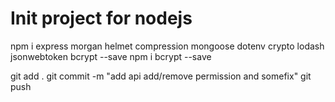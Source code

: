 # Init project for nodejs

npm i express morgan helmet compression mongoose dotenv crypto lodash jsonwebtoken bcrypt --save
npm i bcrypt --save

git add .
git commit -m "add api add/remove permission and somefix"
git push



